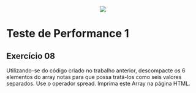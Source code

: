 <p align="center">
    <img src="https://www.infnet.edu.br/infnet/wp-content/themes/infnet.homepage//assets/img/LogoInfnetRodape.png"/>
</p>

# Teste de Performance 1

## Exercício 08

Utilizando-se do código criado no trabalho anterior, descompacte os 6 elementos do array notas para que possa tratá-los como seis valores separados. Use o operador spread. Imprima este Array na página HTML.
